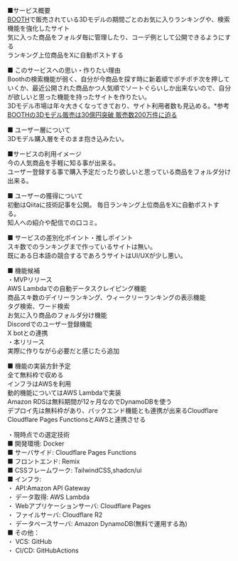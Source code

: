 ■サービス概要  
[BOOTH](https://booth.pm/ja)で販売されている3Dモデルの期間ごとのお気に入りランキングや、検索機能を強化したサイト  
気に入った商品をフォルダ毎に管理したり、コーデ例として公開できるようにする  
ランキング上位商品をXに自動ポストする  
  
■ このサービスへの思い・作りたい理由  
Boothの検索機能が弱く、自分が今商品を探す時に新着順でポチポチ次を押していくか、最近公開された商品かつ人気順でソートぐらいしか出来ないので、自分が欲しいと思った機能を持ったサイトを作りたい。  
3Dモデル市場は年々大きくなってきており、サイト利用者数も見込める。*参考[BOOTHの3Dモデル販売は30億円突破 販売数200万件に迫る](https://www.watch.impress.co.jp/docs/news/1565599.html)  
  
■ ユーザー層について  
3Dモデル購入層をそのまま抱き込みたい。  
  
■サービスの利用イメージ  
今の人気商品を手軽に知る事が出来る。  
ユーザー登録する事で購入予定だったり欲しいと思っている商品をフォルダ分け出来る。  
  
■ ユーザーの獲得について  
初動はQiitaに技術記事を公開。
毎日ランキング上位商品をXに自動ポストする。  
知人への紹介や配信での口コミ。  
  
■ サービスの差別化ポイント・推しポイント  
スキ数でのランキングまで作っているサイトは無い。  
既にある日本語の競合するであろうサイトはUI/UXが少し悪い。  
  
■ 機能候補  
・MVPリリース  
AWS Lambdaでの自動データスクレイピング機能  
商品スキ数のデイリーランキング、ウィークリーランキングの表示機能  
タグ検索、ワード検索  
お気に入り商品のフォルダ分け機能  
Discordでのユーザー登録機能  
X botとの連携  
・本リリース  
実際に作りながら必要だと感じたら追加  
  
■ 機能の実装方針予定  
全て無料枠で収める  
インフラはAWSを利用  
動的機能についてはAWS Lambdaで実装  
Amazon RDSは無料期間が12ヶ月なのでDynamoDBを使う  
デプロイ先は無料枠があり、バックエンド機能とも連携が出来るCloudflare  
Cloudflare Pages FunctionsとAWSと連携させる  
  
・現時点での選定技術  
■ 開発環境: Docker  
■ サーバサイド: Cloudflare Pages Functions  
■ フロントエンド: Remix  
■ CSSフレームワーク: TailwindCSS,shadcn/ui  
■ インフラ:  
・ API:Amazon API Gateway  
・ データ取得: AWS Lambda  
・ Webアプリケーションサーバ: Cloudflare Pages  
・ ファイルサーバ: Cloudflare R2  
・ データベースサーバ: Amazon DynamoDB(無料で運用する為)  
■ その他：  
・ VCS: GitHub  
・ CI/CD: GitHubActions  